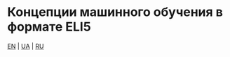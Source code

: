 # Концепции машинного обучения в формате ELI5

[EN](README.md) | [UA](README_ua.md) | [RU](README_ru.md)